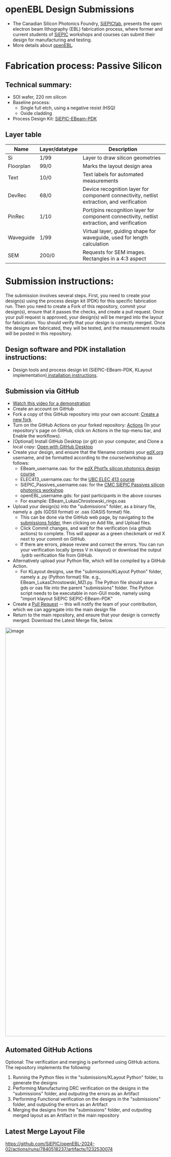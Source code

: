 
# openEBL Design Submissions

- The Canadian Silicon Photonics Foundry, <a href="https://siepic.ca/fabrication/">SiEPICfab</a>, presents the open electron beam lithography (EBL) fabrication process, where former and current students of <a href="https://siepic.ca/education/">SiEPIC</a> workshops and courses can submit their design for manufacturing and testing.
- More details about <a href="https://siepic.ca/openEBL/">openEBL</a>.

# Fabrication process: Passive Silicon
## Technical summary:
- SOI wafer, 220 nm silicon
- Baseline process:
  - Single full etch, using a negative resist (HSQ)
  - Oxide cladding
- Process Design Kit: [SiEPIC-EBeam-PDK](https://github.com/siepic/SiEPIC_EBeam_PDK) 

## Layer table
| Name            | Layer/datatype | Description                                                                          |
|-----------------|----------------|--------------------------------------------------------------------------------------|
| Si  | 1/99 | Layer to draw silicon geometries |
| Floorplan | 99/0 | Marks the layout design area |
| Text | 10/0 | Text labels for automated measurements |
| DevRec | 68/0 | Device recognition layer for component connectivity, netlist extraction, and verification|
| PinRec  | 1/10  | Port/pins recognition layer for component connectivity, netlist extraction, and verification|
| Waveguide | 1/99 | Virtual layer, guiding shape for waveguide, used for length calculation |
| SEM | 200/0 | Requests for SEM images. Rectangles in a 4:3 aspect |


# Submission instructions:

The submission involves several steps. First, you need to create your design(s) using the process design kit (PDK) for this specific fabrication run. Then you need to create a Fork of this repository, commit your design(s), ensure that it passes the checks, and create a pull request. Once your pull request is approved, your design(s) will be merged into the layout for fabrication. You should verify that your design is correctly merged. Once the designs are fabricated, they will be tested, and the measurement results will be posted in this repository.

## Design software and PDK installation instructions:
 - Design tools and process design kit (SiEPIC-EBeam-PDK, KLayout implementation)<a href="https://github.com/siepic/SiEPIC_EBeam_PDK/wiki/Installation-instructions"> installation instructions</a>. 

## Submission via GitHub
 - [Watch this video for a demonstration](https://kaltura.clemson.edu/media/t/1_iwysnxub)
 - Create an account on GitHub
 - Fork a copy of this GitHub repository into your own account:  <a href="../../fork">Create a new fork</a>.
 - Turn on the GitHub Actions on your forked repository: <a href="../../actions">Actions</a> (In your repository's page on GitHub, click on Actions in the top-menu bar, and Enable the workflows).
 - [Optional] Install GitHub Desktop (or git) on your computer, and Clone a local copy: <a href="x-github-client://openRepo/https://github.com/SiEPIC/openEBL-2024-02">Open with GitHub Desktop</a>
 - Create your design, and ensure that the filename contains your <a href="https://www.edx.org/learn/engineering/university-of-british-columbia-silicon-photonics-design-fabrication-and-data-ana">edX.org</a> username, and be formatted according to the course/workshop as follows:
   - EBeam_username.oas: for the <a href="https://www.edx.org/learn/engineering/university-of-british-columbia-silicon-photonics-design-fabrication-and-data-ana">edX Phot1x silicon photonics design course</a>
   - ELEC413_username.oas: for the <a href="https://ece.ubc.ca/courses/elec-413/">UBC ELEC 413 course</a>
   - SiEPIC_Passives_username.oas: for the <a href="https://www.cmc.ca/passive-silicon-photonics-fabrication-workshop-2023">CMC SiEPIC Passives silicon photonics workshop</a>
   - openEBL_username.gds: for past participants in the above courses
   - For example: EBeam_LukasChrostowski_rings.oas
 - Upload your design(s) into the "submissions" folder, as a binary file, namely a .gds (GDSII format) or .oas (OASIS format) file. 
    - This can be done via the GitHub web page, by navigating to the <a href=../../tree/main/submissions>submissions folder</a>, then clicking on Add file, and Upload files. 
    - Click Commit changes, and wait for the verification (via github actions) to complete. This will appear as a green checkmark or red X next to your commit on GitHub. 
    - If there are errors, please review and correct the errors. You can run your verification locally (press V in klayout) or download the output .lydrb verification file from GitHub.
 - Alternatively upload your Python file, which will be compiled by a GitHub Action.  
   - For KLayout designs, use the "submissions/KLayout Python" folder, namely a .py (Python format) file.  e.g., EBeam_LukasChrostowski_MZI.py.  The Python file should save a gds or oas file into the parent "submissions" folder. The Python script needs to be executable in non-GUI mode, namely using "import klayout SiEPIC SiEPIC-EBeam-PDK"
 - Create a <a href="https://help.github.com/articles/using-pull-requests/">Pull Request</a> -- this will notify the team of your contribution, which we can aggregate into the main design file
 - Return to the main repository, and ensure that your design is correctly merged. Download the Latest Merge file, below.

<img width="1281" alt="image" src="https://github.com/SiEPIC/openEBL-2024-02/assets/15843200/e4785a27-b971-4a64-8796-1e351f30c00e">

## Automated GitHub Actions
Optional: The verification and merging is performed using GitHub actions. The repository implements the following:
1) Running the Python files in the "submissions/KLayout Python" folder, to generate the designs
2) Performing Manufacturing DRC verification on the designs in the "submissions" folder, and outputing the errors as an Artifact
3) Performing Functional verification on the designs in the "submissions" folder, and outputing the errors as an Artifact
4) Merging the designs from the "submissions" folder, and outputing merged layout as an Artifact in the main repository

## Latest Merge Layout File

<!-- start-link -->
https://github.com/SiEPIC/openEBL-2024-02/actions/runs/7840518237/artifacts/1232530074
<!-- end-link -->

